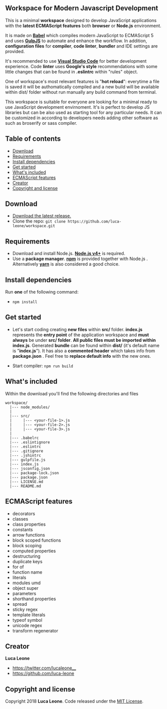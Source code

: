 ## Workspace for Modern Javascript Development

This is a minimal **workspace** designed to develop JavaScript applications with the **latest ECMAScript features** both **browser** or **Node.js** environment.

It is made on **[Babel](https://babeljs.io/)** which compiles modern JavaScript to ECMAScript 5 and uses **[GulpJS](https://gulpjs.com/)** to automate and enhance the workflow. In addition, **configuration files** for **compiler**, **code linter**, **bundler** and IDE settings are provided. 

It's recommended to use **[Visual Studio Code](https://code.visualstudio.com/download)** for better development experience. Code **linter** uses **Google's style** recommendations with some little changes that can be found in **.eslintrc** within "rules" object.

One of workspace's most relevant features is "**hot reload**": everytime a file is saved it will be authomatically compiled and a new build will be available within dist/ folder without run manually any build command from terminal.

This workspace is suitable for everyone are looking for a minimal ready to use JavaScript development envirnoment. It's is perfect to develop JS libraries but can be also used as starting tool for any particular needs. It can be customized in according to developers needs adding other software as such as broserify or sass compiler.


## Table of contents

- [Download](#quick-start)
- [Requirements](#requirements)
- [Install dependencies](#install-dependencies)
- [Get started](#get-started)
- [What's included](#whats-included)
- [ECMAScript features](#ECMAScript-features)
- [Creator](#creator)
- [Copyright and license](#copyright-and-license)


## Download

- [Download the latest release.](https://github.com/luca-leone/workspace/archive/master.zip)
- Clone the repo: `git clone https://github.com/luca-leone/workspace.git`


## Requirements

- Download and install Node.js. **[Node.js v4+](https://nodejs.org/en/)** is required.
- Use a **package manager**. **[npm](https://www.npmjs.com/)** is provided together with Node.js . Alternatively **[yarn](https://yarnpkg.com/lang/en/)** is also considered a good choice.


## Install dependencies

Run **one** of the following command:

* `npm install`


## Get started

- Let's start coding creating **new files** within **src/** folder. 
**index.js** represents the **entry point** of the application workspace and **must always** be under **src/ folder**. **All public files must be imported within index.js**. Generated **bundle** can be found within **dist/** (it's default name is "**index.js**"). It has also a **commented header** which takes info from **package.json** . Feel free to **replace default info** with the new ones.

- Start compiler: `npm run build` 


## What's included

Within the download you'll find the following directories and files

```
workspace/
  |--- node_modules/
  |
  |--- src/
  |     |--- <your-file-1>.js
  |     |--- <your-file-2>.js
  |     |--- <your-file-3>.js 
  |
  |--- .babelrc
  |--- .eslintignore
  |--- .eslintrc
  |--- .gitignore
  |--- .jshintrc
  |--- gulpfile.js
  |--- index.js
  |--- jsconfig.json
  |--- package-lock.json
  |--- package.json
  |--- LICENSE.md
  |--- README.md
```


## ECMAScript features

* decorators
* classes
* class properties
* constants
* arrow functions
* block scoped functions
* block scoping
* computed properties
* destructuring
* duplicate keys
* for of
* function name
* literals
* modules umd
* object super
* parameters
* shorthand properties
* spread
* sticky regex
* template literals
* typeof symbol
* unicode regex
* transform regenerator


## Creator

**Luca Leone**

- <https://twitter.com/lucaleone__>
- <https://github.com/luca-leone>


## Copyright and license

Copyright 2018 **Luca Leone**. Code released under the [MIT License](https://github.com/luca-leone/workspace/blob/master/LICENSE).